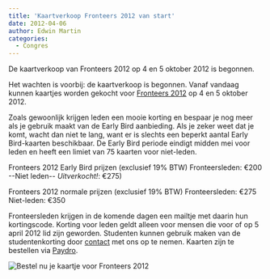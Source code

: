 ```yaml
---
title: 'Kaartverkoop Fronteers 2012 van start'
date: 2012-04-06
author: Edwin Martin
categories:
  - Congres
---
```


De kaartverkoop van Fronteers 2012 op 4 en 5 oktober 2012 is begonnen.

Het wachten is voorbij: de kaartverkoop is begonnen. Vanaf vandaag kunnen kaartjes worden gekocht voor [Fronteers 2012](/congres/2012) op 4 en 5 oktober 2012.

Zoals gewoonlijk krijgen leden een mooie korting en bespaar je nog meer als je gebruik maakt van de Early Bird aanbieding. Als je zeker weet dat je komt, wacht dan niet te lang, want er is slechts een beperkt aantal Early Bird-kaarten beschikbaar. De Early Bird periode eindigt midden mei voor leden en heeft een limiet van 75 kaarten voor niet-leden.

Fronteers 2012 Early Bird prijzen (exclusief 19% BTW)
Fronteersleden: €200
--Niet leden-- _Uitverkocht!_: €275)

Fronteers 2012 normale prijzen (exclusief 19% BTW)
Fronteersleden: €275
Niet-leden: €350

Fronteersleden krijgen in de komende dagen een mailtje met daarin hun kortingscode. Korting voor leden geldt alleen voor mensen die voor of op 5 april 2012 lid zijn geworden. Studenten kunnen gebruik maken van de studentenkorting door [contact](/contact) met ons op te nemen. Kaarten zijn te bestellen via [Paydro](https://fronteers.paydro.net/).

![[Bestel nu je kaartje voor Fronteers 2012](http://fronteers.paydro.net/)](/_img/congres/2012/graphics/buttons/buy.png)
